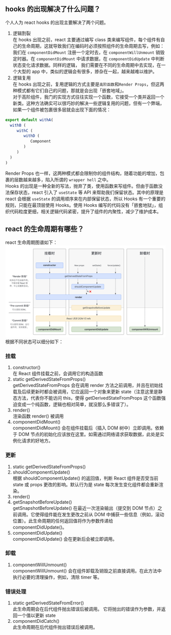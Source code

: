 ## hooks 的出现解决了什么问题？
个人人为 react hooks 的出现主要解决了两个问题。
1. 逻辑割裂  
在 hooks 出现之前，react 主要通过编写 class 类来编写组件，每个组件有自己的生命周期，这就导致我们在编码时必须按照组件的生命周期去写，例如：我们在 `componentDidMount` 注册一个定时去，在 `componentWillUnmount` 销毁定时器。在 `componentDidMount` 中请求数据，在 `componentDidUpdate` 中判断状态变化请求数据。同样的逻辑， 我们需要在不同的生命周期中去实现，在一个大型的 app 中，类似的逻辑会有很多，掺杂在一起，越来越难以维护。
2. 逻辑复用  
在 hooks 出现之前，复用逻辑的方式主要是`高阶函数`和`Render Props`，但这两种模式都有它们自己的问题，那就是会出现「嵌套地域」。  
对于高阶组件，我门的实现方式往往实现一个函数，它接受一个类并返回一个新类。这种方法确实可以很巧妙的解决一些逻辑复用的问题，但有一个弊端，如果一个组件被包裹很多层就会出现下面的情况：
```js
export default withA(
  withB (
     withC (
        withD (
           Component
        )
     )
  )
)
```
Render Props 也一样，这两种模式都会限制你的组件结构，随着功能的增加，包裹的层数越来越多，陷入所谓的 `wrapper hell` 之中。  
Hooks 的出现是一种全新的写法，抛弃了类，使用函数来写组件。但由于函数没法保存状态，react 引入了 `useState` 等 API 来帮助我们保留状态。其中的原理是 react 会根据 `useState` 的调用顺序来在内部保留状态，所以 Hooks 有一个重要的规则，只能在最顶层使用 Hooks。使用 Hooks 编写的代码没有「嵌套地狱」，组织代码粒度更细，相关逻辑代码紧密，提升了组件的内聚性，减少了维护成本。



## react 的生命周期有哪些？
react 生命周期图谱如下：
![](./images/react_lifecycle.png)
根据不同状态可以细分如下：  
### 挂载
1. constructor()  
在 React 组件挂载之前，会调用它的构造函数
2. static getDerivedStateFromProps()  
getDerivedStateFromProps 会在调用 render 方法之前调用，并且在初始挂载及后续更新时都会被调用，它应返回一个对象来更新 state（注意这里是静态方法，代表你不能访问 this，使得 getDerivedStateFromProps 这个函数强迫变成一个纯函数，逻辑也相对简单，就没那么多错误了）。
3. render()  
渲染函数 render() 被调用
4. componentDidMount()  
componentDidMount() 会在组件挂载后（插入 DOM 树中）立即调用。依赖于 DOM 节点的初始化应该放在这里。如需通过网络请求获取数据，此处是实例化请求的好地方。
### 更新
1. static getDerivedStateFromProps()  
2. shouldComponentUpdate()  
根据 shouldComponentUpdate() 的返回值，判断 React 组件是否受当前 state 或 props 更改的影响。默认行为是 state 每次发生变化组件都会重新渲染。
3. render()
4. getSnapshotBeforeUpdate()  
getSnapshotBeforeUpdate() 在最近一次渲染输出（提交到 DOM 节点）之前调用。它使得组件能在发生更改之前从 DOM 中捕获一些信息（例如，滚动位置）。此生命周期的任何返回值将作为参数传递给 componentDidUpdate()。
5. componentDidUpdate()  
componentDidUpdate() 会在更新后会被立即调用。
### 卸载
1. componentWillUnmount()  
componentWillUnmount() 会在组件卸载及销毁之前直接调用。在此方法中执行必要的清理操作，例如，清除 timer 等。
### 错误处理
1. static getDerivedStateFromError()  
此生命周期会在后代组件抛出错误后被调用。 它将抛出的错误作为参数，并返回一个值以更新 state
2. componentDidCatch()  
此生命周期在后代组件抛出错误后被调用。
